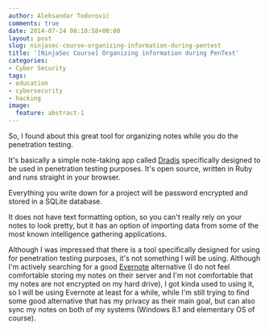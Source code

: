 ```yaml
---
author: Aleksandar Todorović
comments: true
date: 2014-07-24 08:10:58+00:00
layout: post
slug: ninjasec-course-organizing-information-during-pentest
title: '[NinjaSec Course] Organizing information during PenTest'
categories:
- Cyber Security
tags:
- education
- cybersecurity
- hacking
image:
  feature: abstract-1
---
```


So, I found about this great tool for organizing notes while you do the penetration testing.

It's basically a simple note-taking app called [Dradis](http://dradisframework.org/download.html) specifically designed to be used in penetration testing purposes. It's open source, written in Ruby and runs straight in your browser.

Everything you write down for a project will be password encrypted and stored in a SQLite database.

It does not have text formatting option, so you can't really rely on your notes to look pretty, but it has an option of importing data from some of the most known intelligence gathering applications.

Although I was impressed that there is a tool specifically designed for using for penetration testing purposes, it's not something I will be using. Although I'm actively searching for a good [Evernote](https://evernote.com/) alternative (I do not feel comfortable storing my notes on their server and I'm not comfortable that my notes are not encrypted on my hard drive), I got kinda used to using it, so I will be using Evernote at least for a while, while I'm still trying to find some good alternative that has my privacy as their main goal, but can also sync my notes on both of my systems (Windows 8.1 and elementary OS of course).
